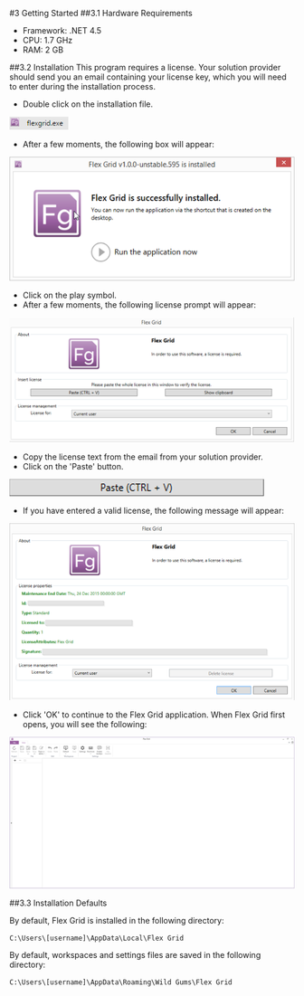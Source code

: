 #3	Getting Started
##3.1	Hardware Requirements
- Framework: .NET 4.5
- CPU: 1.7 GHz
- RAM: 2 GB

##3.2	Installation
This program requires a license. 
Your solution provider should send you an email containing your license key, which you will need to enter during the installation process.

- Double click on the installation file.

![FlexGrid.exe](images/FlexGrid_Icon.png)

- After a few moments, the following box will appear:

![](images/InstallOK.png)

- Click on the play symbol.
- After a few moments, the following license prompt will appear:

![](images/License.png)

- Copy the license text from the email from your solution provider. 
- Click on the 'Paste' button. 
 
![](images/Paste.png)

- If you have entered a valid license, the following message will appear:

![](images/LicenseDetails.png)

- Click 'OK' to continue to the Flex Grid application. When Flex Grid first opens, you will see the following: 

![](images/Flexgrid_Blank.png)

##3.3	Installation Defaults

By default, Flex Grid is installed in the following directory: 

	C:\Users\[username]\AppData\Local\Flex Grid

By default, workspaces and settings files are saved in the following directory: 
 
	C:\Users\[username]\AppData\Roaming\Wild Gums\Flex Grid